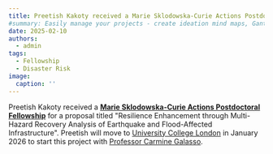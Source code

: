 ```yaml
---
title: Preetish Kakoty received a Marie Sklodowska-Curie Actions Postdoctoral Fellowship 
#summary: Easily manage your projects - create ideation mind maps, Gantt charts, todo lists, and more!
date: 2025-02-10
authors:
  - admin
tags:
  - Fellowship
  - Disaster Risk
image:
  caption: ''
---
```


Preetish Kakoty received a [**Marie Sklodowska-Curie Actions Postdoctoral Fellowship**](https://marie-sklodowska-curie-actions.ec.europa.eu/about-msca) for a proposal titled "Resilience Enhancement through Multi-Hazard Recovery Analysis of Earthquake and Flood-Affected Infrastructure". Preetish will move to [University College London](https://www.ucl.ac.uk/) in January 2026 to start this project with [Professor Carmine Galasso](https://www.carminegalassoresearch.com/).

